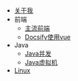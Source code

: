 - [关于我](README.md)
- 前端
    - [主流前端](front/all.md)
    - [Docsify使用vue](front/useVue.md)
- Java
    - [Java并发](java/juc.md)
    - [Java虚拟机](java/jvm.md)
- [Linux](linux.md)

